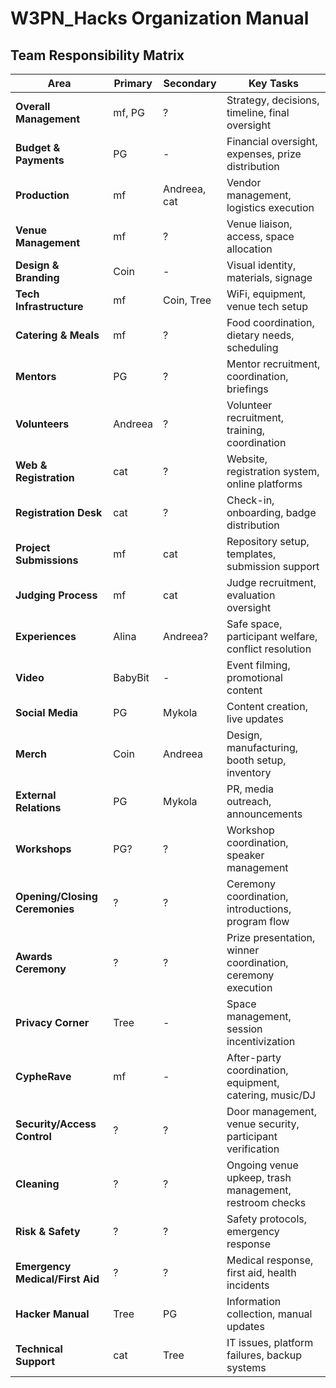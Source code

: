 # W3PN_Hacks Organization Manual

## Team Responsibility Matrix

| **Area** | **Primary** | **Secondary** | **Key Tasks** |
|----------|-------------------|----------------------|---------------|
| **Overall Management** | mf, PG | ? | Strategy, decisions, timeline, final oversight |
| **Budget & Payments** | PG | - | Financial oversight, expenses, prize distribution |
| **Production** | mf | Andreea, cat | Vendor management, logistics execution |
| **Venue Management** | mf | ? | Venue liaison, access, space allocation |
| **Design & Branding** | Coin | - | Visual identity, materials, signage |
| **Tech Infrastructure** | mf | Coin, Tree | WiFi, equipment, venue tech setup |
| **Catering & Meals** | mf | ? | Food coordination, dietary needs, scheduling |
| **Mentors** | PG | ? | Mentor recruitment, coordination, briefings |
| **Volunteers** | Andreea | ? | Volunteer recruitment, training, coordination |
| **Web & Registration** | cat | ? | Website, registration system, online platforms |
| **Registration Desk** | cat | ? | Check-in, onboarding, badge distribution |
| **Project Submissions** | mf | cat | Repository setup, templates, submission support |
| **Judging Process** | mf | cat | Judge recruitment, evaluation oversight |
| **Experiences** | Alina | Andreea? | Safe space, participant welfare, conflict resolution |
| **Video** | BabyBit | - | Event filming, promotional content |
| **Social Media** | PG | Mykola | Content creation, live updates |
| **Merch** | Coin | Andreea | Design, manufacturing, booth setup, inventory |
| **External Relations** | PG | Mykola | PR, media outreach, announcements |
| **Workshops** | PG? | ? | Workshop coordination, speaker management |
| **Opening/Closing Ceremonies** | ? | ? | Ceremony coordination, introductions, program flow |
| **Awards Ceremony** | ? | ? | Prize presentation, winner coordination, ceremony execution |
| **Privacy Corner** | Tree | - | Space management, session incentivization |
| **CypheRave** | mf | - | After-party coordination, equipment, catering, music/DJ |
| **Security/Access Control** | ? | ? | Door management, venue security, participant verification |
| **Cleaning** | ? | ? | Ongoing venue upkeep, trash management, restroom checks |
| **Risk & Safety** | ? | ? | Safety protocols, emergency response |
| **Emergency Medical/First Aid** | ? | ? | Medical response, first aid, health incidents |
| **Hacker Manual** | Tree | PG | Information collection, manual updates |
| **Technical Support** | cat | Tree | IT issues, platform failures, backup systems |
